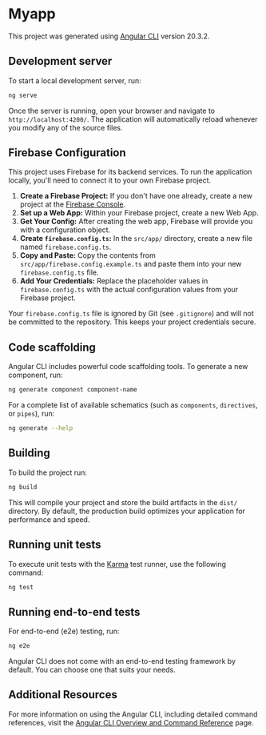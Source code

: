 # Myapp

This project was generated using [Angular CLI](https://github.com/angular/angular-cli) version 20.3.2.

## Development server

To start a local development server, run:

```bash
ng serve
```

Once the server is running, open your browser and navigate to `http://localhost:4200/`. The application will automatically reload whenever you modify any of the source files.

## Firebase Configuration

This project uses Firebase for its backend services. To run the application locally, you'll need to connect it to your own Firebase project.

1.  **Create a Firebase Project:** If you don't have one already, create a new project at the [Firebase Console](https://console.firebase.google.com/).
2.  **Set up a Web App:** Within your Firebase project, create a new Web App.
3.  **Get Your Config:** After creating the web app, Firebase will provide you with a configuration object.
4.  **Create `firebase.config.ts`:** In the `src/app/` directory, create a new file named `firebase.config.ts`.
5.  **Copy and Paste:** Copy the contents from `src/app/firebase.config.example.ts` and paste them into your new `firebase.config.ts` file.
6.  **Add Your Credentials:** Replace the placeholder values in `firebase.config.ts` with the actual configuration values from your Firebase project.

Your `firebase.config.ts` file is ignored by Git (see `.gitignore`) and will not be committed to the repository. This keeps your project credentials secure.


## Code scaffolding

Angular CLI includes powerful code scaffolding tools. To generate a new component, run:

```bash
ng generate component component-name
```

For a complete list of available schematics (such as `components`, `directives`, or `pipes`), run:

```bash
ng generate --help
```

## Building

To build the project run:

```bash
ng build
```

This will compile your project and store the build artifacts in the `dist/` directory. By default, the production build optimizes your application for performance and speed.

## Running unit tests

To execute unit tests with the [Karma](https://karma-runner.github.io) test runner, use the following command:

```bash
ng test
```

## Running end-to-end tests

For end-to-end (e2e) testing, run:

```bash
ng e2e
```

Angular CLI does not come with an end-to-end testing framework by default. You can choose one that suits your needs.

## Additional Resources

For more information on using the Angular CLI, including detailed command references, visit the [Angular CLI Overview and Command Reference](https://angular.dev/tools/cli) page.
